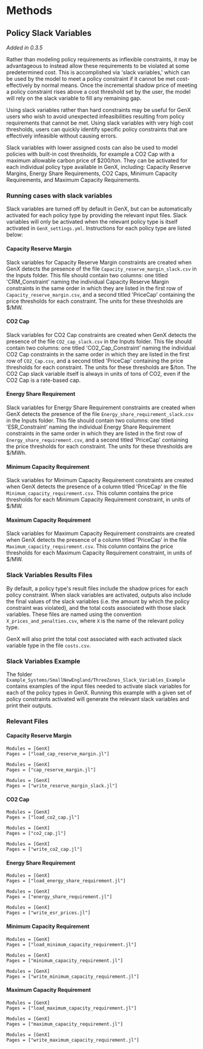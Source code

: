 # Methods
## Policy Slack Variables
_Added in 0.3.5_

Rather than modeling policy requirements as inflexible constraints, it may be advantageous to instead allow these requirements to be violated at some predetermined cost. This is accomplished via 'slack variables,' which can be used by the model to meet a policy constraint if it cannot be met cost-effectively by normal means. Once the incremental shadow price of meeting a policy constraint rises above a cost threshold set by the user, the model will rely on the slack variable to fill any remaining gap. 

Using slack variables rather than hard constraints may be useful for GenX users who wish to avoid unexpected infeasibilities resulting from policy requirements that cannot be met. Using slack variables with very high cost thresholds, users can quickly identify specific policy constraints that are effectively infeasible without causing errors.

Slack variables with lower assigned costs can also be used to model policies with built-in cost thresholds, for example a CO2 Cap with a maximum allowable carbon price of $200/ton. They can be activated for each individual policy type available in GenX, including: Capacity Reserve Margins, Energy Share Requirements, CO2 Caps, Minimum Capacity Requirements, and Maximum Capacity Requirements.

### Running cases with slack variables

Slack variables are turned off by default in GenX, but can be automatically activated for each policy type by providing the relevant input files. Slack variables will only be activated when the relevant policy type is itself activated in `GenX_settings.yml`. Instructions for each policy type are listed below:

#### Capacity Reserve Margin
Slack variables for Capacity Reserve Margin constraints are created when GenX detects the presence of the file `Capacity_reserve_margin_slack.csv` in the Inputs folder. This file should contain two columns: one titled 'CRM_Constraint' naming the individual Capacity Reserve Margin constraints in the same order in which they are listed in the first row of `Capacity_reserve_margin.csv`, and a second titled 'PriceCap' containing the price thresholds for each constraint. The units for these thresholds are $/MW.

#### CO2 Cap
Slack variables for CO2 Cap constraints are created when GenX detects the presence of the file `CO2_cap_slack.csv` in the Inputs folder. This file should contain two columns: one titled 'CO2_Cap_Constraint' naming the individual CO2 Cap constraints in the same order in which they are listed in the first row of `CO2_Cap.csv`, and a second titled 'PriceCap' containing the price thresholds for each constraint. The units for these thresholds are $/ton. The CO2 Cap slack variable itself is always in units of tons of CO2, even if the CO2 Cap is a rate-based cap.

#### Energy Share Requirement
Slack variables for Energy Share Requirement constraints are created when GenX detects the presence of the file `Energy_share_requirement_slack.csv` in the Inputs folder. This file should contain two columns: one titled 'ESR_Constraint' naming the individual Energy Share Requirement constraints in the same order in which they are listed in the first row of `Energy_share_requirement.csv`, and a second titled 'PriceCap' containing the price thresholds for each constraint. The units for these thresholds are $/MWh.

#### Minimum Capacity Requirement
Slack variables for Minimum Capacity Requirement constraints are created when GenX detects the presence of a column titled 'PriceCap' in the file `Minimum_capacity_requirement.csv`. This column contains the price thresholds for each Minimum Capacity Requirement constraint, in units of $/MW.

#### Maximum Capacity Requirement
Slack variables for Maximum Capacity Requirement constraints are created when GenX detects the presence of a column titled 'PriceCap' in the file `Maximum_capacity_requirement.csv`. This column contains the price thresholds for each Maximum Capacity Requirement constraint, in units of $/MW.

### Slack Variables Results Files

By default, a policy type's result files include the shadow prices for each policy constraint. When slack variables are activated, outputs also include the final values of the slack variables (i.e. the amount by which the policy constraint was violated), and the total costs associated with those slack variables. These files are named using the convention `X_prices_and_penalties.csv`, where `X` is the name of the relevant policy type.

GenX will also print the total cost associated with each activated slack variable type in the file `costs.csv`.

### Slack Variables Example

The folder `Example_Systems/SmallNewEngland/ThreeZones_Slack_Variables_Example` contains examples of the input files needed to activate slack variables for each of the policy types in GenX. Running this example with a given set of policy constraints activated will generate the relevant slack variables and print their outputs.

### Relevant Files

#### Capacity Reserve Margin
```@autodocs
Modules = [GenX]
Pages = ["load_cap_reserve_margin.jl"]
```

```@autodocs
Modules = [GenX]
Pages = ["cap_reserve_margin.jl"]
```

```@autodocs
Modules = [GenX]
Pages = ["write_reserve_margin_slack.jl"]
```



#### CO2 Cap
```@autodocs
Modules = [GenX]
Pages = ["load_co2_cap.jl"]
```

```@autodocs
Modules = [GenX]
Pages = ["co2_cap.jl"]
```

```@autodocs
Modules = [GenX]
Pages = ["write_co2_cap.jl"]
```

#### Energy Share Requirement
```@autodocs
Modules = [GenX]
Pages = ["load_energy_share_requirement.jl"]
```

```@autodocs
Modules = [GenX]
Pages = ["energy_share_requirement.jl"]
```

```@autodocs
Modules = [GenX]
Pages = ["write_esr_prices.jl"]
```


#### Minimum Capacity Requirement
```@autodocs
Modules = [GenX]
Pages = ["load_minimum_capacity_requirement.jl"]
```

```@autodocs
Modules = [GenX]
Pages = ["minimum_capacity_requirement.jl"]
```

```@autodocs
Modules = [GenX]
Pages = ["write_minimum_capacity_requirement.jl"]
```


#### Maximum Capacity Requirement
```@autodocs
Modules = [GenX]
Pages = ["load_maximum_capacity_requirement.jl"]
```

```@autodocs
Modules = [GenX]
Pages = ["maximum_capacity_requirement.jl"]
```

```@autodocs
Modules = [GenX]
Pages = ["write_maximum_capacity_requirement.jl"]
```
